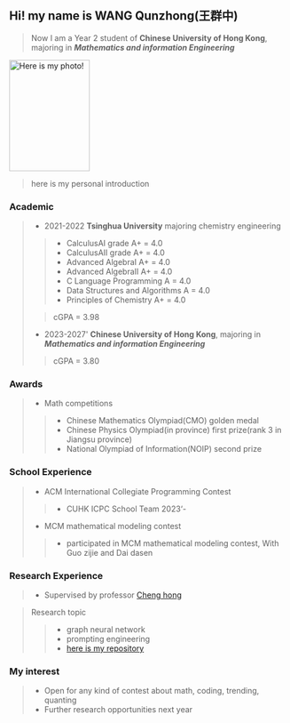 ## Hi! my name is WANG Qunzhong(王群中)
>Now I am a Year 2 student of **Chinese University of Hong Kong**, majoring in ***Mathematics and information Engineering***

<img src="https://github.com/WANGkevinCUHK/PersonalWeb/blob/main/photo.jpg" alt="Here is my photo!" width="145" height="200">

> here is my personal introduction

### Academic
> - 2021-2022 **Tsinghua University** majoring chemistry engineering
> >- CalculusAI grade A+ = 4.0
> >- CalculusAII grade A+ = 4.0
> >- Advanced AlgebraI A+ = 4.0
>  >- Advanced AlgebraII A+ = 4.0
> >- C Language Programming A = 4.0
> >- Data Structures and Algorithms A = 4.0
> >- Principles of Chemistry A+ = 4.0
> 
> > cGPA = 3.98
> - 2023-2027' **Chinese University of Hong Kong**, majoring in ***Mathematics and information Engineering***
> > cGPA = 3.80

### Awards
> - Math competitions
> > - Chinese Mathematics Olympiad(CMO) golden medal
> > - Chinese Physics Olympiad(in province) first prize(rank 3 in Jiangsu province) 
> > - National Olympiad of Information(NOIP) second prize

### School Experience
> - ACM International Collegiate Programming Contest
> > - CUHK ICPC School Team 2023‘-
> - MCM mathematical modeling contest
> > - participated in MCM mathematical modeling contest, With Guo zijie and Dai dasen

### Research Experience
> - Supervised by professor [Cheng hong](https://www.se.cuhk.edu.hk/people/academic-staff/prof-cheng-hong/)

> Research topic
> > - graph neural network
> > - prompting engineering
> > - [here is my repository](https://github.com/WANGkevinCUHK/ProG)


### My interest
> - Open for any kind of contest about math, coding, trending, quanting
> - Further research opportunities next year
